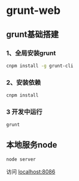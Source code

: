 # grunt-web

## grunt基础搭建

### 1、全局安装grunt
``` bash
cnpm install -g grunt-cli
```
### 2、安装依赖
``` bash
cnpm install
```
### 3 开发中运行
``` bash
grunt
```

## 本地服务node
``` bash
node server
```


访问 [localhost:8086](http://localhost:8086)
